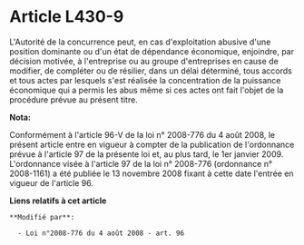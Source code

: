 # Article L430-9

L'Autorité de la concurrence peut, en cas d'exploitation abusive d'une position dominante ou d'un état de dépendance
économique, enjoindre, par décision motivée, à l'entreprise ou au groupe d'entreprises en cause de modifier, de compléter ou
de résilier, dans un délai déterminé, tous accords et tous actes par lesquels s'est réalisée la concentration de la puissance
économique qui a permis les abus même si ces actes ont fait l'objet de la procédure prévue au présent titre.

**Nota:**

Conformément à l'article 96-V de la loi n° 2008-776 du 4 août 2008, le présent article entre en vigueur à compter de la
publication de l'ordonnance prévue à l'article 97 de la présente loi et, au plus tard, le 1er janvier 2009. L'ordonnance
visée à l'article 97 de la loi n° 2008-776 (ordonnance n° 2008-1161) a été publiée le 13 novembre 2008 fixant à cette date
l'entrée en vigueur de l'article 96.

**Liens relatifs à cet article**

	**Modifié par**:

	  - Loi n°2008-776 du 4 août 2008 - art. 96
